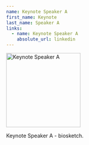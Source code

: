 ```yaml
---
name: Keynote Speaker A
first_name: Keynote
last_name: Speaker A
links:
  - name: Keynote Speaker A
    absolute_url: linkedin
---
```


<img src="/bart25/assets/images/unknown-rt.jpeg" alt="Keynote Speaker A" width="200"/>

Keynote Speaker A - biosketch.